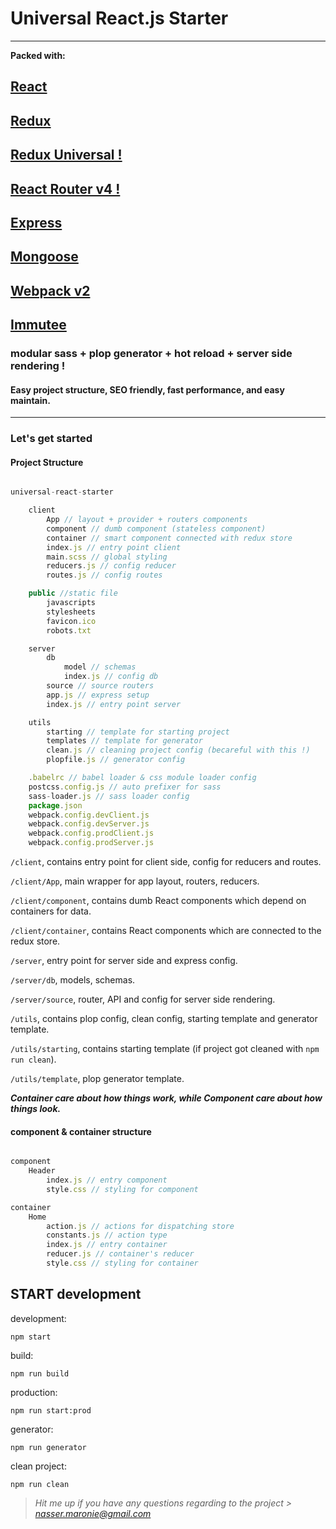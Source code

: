 # Universal React.js Starter
---
**Packed with:**
## [React](https://facebook.github.io/react)
## [Redux](http://redux.js.org)
## [Redux Universal !](https://www.npmjs.com/package/redux-universal)
## [React Router v4 !](https://reacttraining.com/react-router)
## [Express](https://expressjs.com)
## [Mongoose](http://mongoosejs.com)
## [Webpack v2](https://webpack.github.io/)
## [Immutee](https://github.com/diruuu/immutee)

### modular sass + plop generator + hot reload + server side rendering !

#### Easy project structure, SEO friendly, fast performance, and easy maintain.
---

### Let's get started

#### Project Structure

```javascript

universal-react-starter

	client
		App // layout + provider + routers components
		component // dumb component (stateless component)
		container // smart component connected with redux store
		index.js // entry point client
		main.scss // global styling
		reducers.js // config reducer
		routes.js // config routes

	public //static file
		javascripts
		stylesheets
		favicon.ico
		robots.txt

	server
		db
			model // schemas
			index.js // config db
		source // source routers
		app.js // express setup
		index.js // entry point server

	utils
		starting // template for starting project
		templates // template for generator
		clean.js // cleaning project config (becareful with this !)
		plopfile.js // generator config

	.babelrc // babel loader & css module loader config
	postcss.config.js // auto prefixer for sass
	sass-loader.js // sass loader config
	package.json
	webpack.config.devClient.js
	webpack.config.devServer.js
	webpack.config.prodClient.js
	webpack.config.prodServer.js

```
`/client`, contains entry point for client side, config for reducers and routes.

`/client/App`, main wrapper for app layout, routers, reducers.

`/client/component`, contains dumb React components which depend on containers for data.

`/client/container`, contains React components which are connected to the redux store.

`/server`, entry point for server side and express config.

`/server/db`, models, schemas.

`/server/source`, router, API and config for server side rendering.

`/utils`, contains plop config, clean config, starting template and generator template.

`/utils/starting`, contains starting template (if project got cleaned with `npm run clean`).

`/utils/template`, plop generator template.

***Container care about how things work, while Component care about how things look.***


#### component & container structure

```javascript

component
	Header
		index.js // entry component
		style.css // styling for component

container
	Home
		action.js // actions for dispatching store
		constants.js // action type
		index.js // entry container
		reducer.js // container's reducer
		style.css // styling for container

```

## START development

development:
```shell
npm start
```
build:
```shell
npm run build
```
production:
```shell
npm run start:prod
```
generator:
```shell
npm run generator
```
clean project:
```shell
npm run clean
```

> *Hit me up if you have any questions regarding to the project > nasser.maronie@gmail.com*
